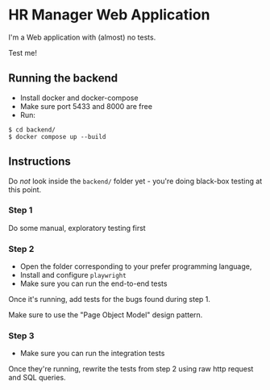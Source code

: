 # HR Manager Web Application

I'm a Web application with (almost) no tests.

Test me!

## Running the backend

* Install docker and docker-compose
* Make sure port 5433 and 8000 are free
* Run:

```
$ cd backend/
$ docker compose up --build
```

## Instructions

Do _not_ look inside the `backend/` folder yet - you're doing black-box testing at this point.

### Step 1

Do some manual, exploratory testing first

### Step 2

* Open the folder corresponding to your prefer programming language,
* Install and configure `playwright`
* Make sure you can run the end-to-end tests

Once it's running, add tests for the bugs found during step 1.

Make sure to use the "Page Object Model" design pattern.

### Step 3


* Make sure you can run the integration tests
 
Once they're running, rewrite the tests from step 2 using raw http request
and SQL queries.
